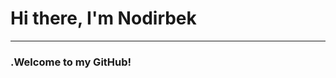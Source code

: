 <h1>Hi there, I'm Nodirbek</h1>

<hr height"5px" color"crimson">

<h3>.Welcome to my GitHub!</h3>


